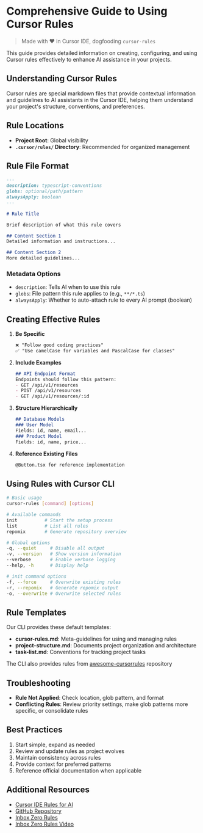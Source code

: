 # Comprehensive Guide to Using Cursor Rules
> Made with ❤️ in Cursor IDE, dogfooding `cursor-rules`

This guide provides detailed information on creating, configuring, and using Cursor rules effectively to enhance AI assistance in your projects.

## Understanding Cursor Rules

Cursor rules are special markdown files that provide contextual information and guidelines to AI assistants in the Cursor IDE, helping them understand your project's structure, conventions, and preferences.

## Rule Locations

- **Project Root**: Global visibility
- **`.cursor/rules/` Directory**: Recommended for organized management

## Rule File Format

```markdown
---
description: typescript-conventions
globs: optional/path/pattern
alwaysApply: boolean
---

# Rule Title

Brief description of what this rule covers

## Content Section 1
Detailed information and instructions...

## Content Section 2
More detailed guidelines...
```

### Metadata Options

- `description`: Tells AI when to use this rule
- `globs`: File pattern this rule applies to (e.g., `**/*.ts`)
- `alwaysApply`: Whether to auto-attach rule to every AI prompt (boolean)

## Creating Effective Rules

1. **Be Specific**
   ```markdown
   ❌ "Follow good coding practices"
   ✅ "Use camelCase for variables and PascalCase for classes"
   ```

2. **Include Examples**
   ```markdown
   ## API Endpoint Format
   Endpoints should follow this pattern:
   - GET /api/v1/resources
   - POST /api/v1/resources
   - GET /api/v1/resources/:id
   ```

3. **Structure Hierarchically**
   ```markdown
   ## Database Models
   ### User Model
   Fields: id, name, email...
   ### Product Model
   Fields: id, name, price...
   ```

4. **Reference Existing Files**
   ```markdown
   @Button.tsx for reference implementation
   ```

## Using Rules with Cursor CLI

```bash
# Basic usage
cursor-rules [command] [options]

# Available commands
init          # Start the setup process
list          # List all rules
repomix       # Generate repository overview

# Global options
-q, --quiet     # Disable all output
-v, --version   # Show version information
--verbose       # Enable verbose logging
--help, -h      # Display help

# init command options
-f, --force     # Overwrite existing rules
-r, --repomix   # Generate repomix output
-o, --overwrite # Overwrite selected rules
```

## Rule Templates

Our CLI provides these default templates:

- **cursor-rules.md**: Meta-guidelines for using and managing rules
- **project-structure.md**: Documents project organization and architecture
- **task-list.md**: Conventions for tracking project tasks

The CLI also provides rules from [awesome-cursorrules](https://github.com/PatrickJS/awesome-cursorrules/tree/7e4db830d65c8951463863dd25cc39b038d34e02/rules-new) repository


## Troubleshooting

- **Rule Not Applied**: Check location, glob pattern, and format
- **Conflicting Rules**: Review priority settings, make glob patterns more specific, or consolidate rules

## Best Practices

1. Start simple, expand as needed
2. Review and update rules as project evolves
3. Maintain consistency across rules
4. Provide context for preferred patterns
5. Reference official documentation when applicable

## Additional Resources

- [Cursor IDE Rules for AI](https://docs.cursor.com/context/rules-for-ai)
- [GitHub Repository](https://github.com/gabimoncha/cursor-rules-cli)
- [Inbox Zero Rules](https://github.com/elie222/inbox-zero/tree/main/.cursor/rules) 
- [Inbox Zero Rules Video](https://www.youtube.com/watch?v=ABozvKmctkc) 